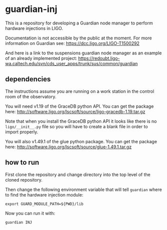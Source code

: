 # guardian-inj

This is a repository for developing a Guardian node manager to perform hardware injections in LIGO.

Documentation is not accessible by the public at the moment. For more information on Guardian see: https://dcc.ligo.org/LIGO-T1500292

And here is a link to the suspensions guardian node manager as an example of an already implemented project: https://redoubt.ligo-wa.caltech.edu/svn/cds_user_apps/trunk/sus/common/guardian

## dependencies

The instructions assume you are running on a work station in the control room of the observatory.

You will need v1.19 of the GraceDB python API. You can get the package here: http://software.ligo.org/lscsoft/source/ligo-gracedb-1.19.tar.gz

Note that when you install the GraceDB python API it looks like there is no ``ligo/__init__.py`` file so you will have to create a blank file in order to import properly.

You will also v1.49.1 of the glue python package. You can get the package here: http://software.ligo.org/lscsoft/source/glue-1.49.1.tar.gz

## how to run

First clone the repository and change directory into the top level of the cloned repository.

Then change the following environment variable that will tell ``guardian`` where to find the hardware injection module:
```
export GUARD_MODULE_PATH=${PWD}/lib
```

Now you can run it with:
```
guardian INJ
```
